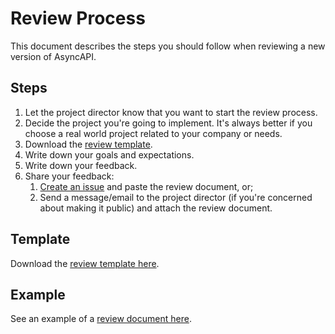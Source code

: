 # Review Process

This document describes the steps you should follow when reviewing a new version of AsyncAPI.

## Steps

1. Let the project director know that you want to start the review process.
2. Decide the project you're going to implement. It's always better if you choose a real world project related to your company or needs.
3. Download the [review template](./TEMPLATE.md).
4. Write down your goals and expectations.
5. Write down your feedback.
6. Share your feedback:
    1. [Create an issue](https://github.com/asyncapi/asyncapi/issues/new) and paste the review document, or;
    2. Send a message/email to the project director (if you're concerned about making it public) and attach the review document.

## Template

Download the [review template here](./TEMPLATE.md).

## Example

See an example of a [review document here](./EXAMPLE.md).
